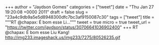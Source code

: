 
+++
author = "Jaydson Gomes"
categories = ["tweet"]
date = "Thu Jan 27 19:20:08 +0000 2011"
draft = false
slug = "23a4c9db9a5e5d8948300dfc7bc3af9150087c30"
tags = ["tweet"]
title = """RT @chapax: É bom esse Li..."""
tweet = true
micro = true
tweet_url = "https://twitter.com/jaydson/status/30706641036902400"
+++
RT @chapax: É bom esse Liu Kang! http://img233.imageshack.us/img233/7275/80526235.gif
